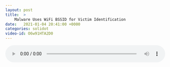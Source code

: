 ```yaml
---
layout: post
title:  >
    Malware Uses WiFi BSSID for Victim Identification
date:   2021-01-04 20:41:00 +0000
categories: solidot
video-id: O6w91HTA2D0
---
```


<audio src="/assets/dfcbf6e6b38dac8c4edfc3180648693d.mp3" style="width: 100%;" controls></audio>


